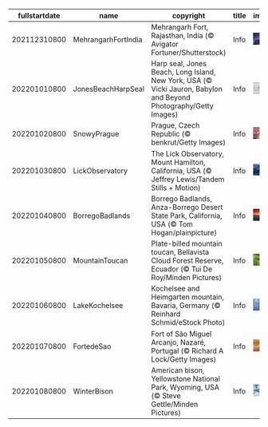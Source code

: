 |fullstartdate|name|copyright|title|image|
|--|--|--|--|--|
202112310800|MehrangarhFortIndia|Mehrangarh Fort, Rajasthan, India (© Avigator Fortuner/Shutterstock)|Info|![](/en-AU/2022/01/202112310800MehrangarhFortIndia.jpg)|
202201010800|JonesBeachHarpSeal|Harp seal, Jones Beach, Long Island, New York, USA (© Vicki Jauron, Babylon and Beyond Photography/Getty Images)|Info|![](/en-AU/2022/01/202201010800JonesBeachHarpSeal.jpg)|
202201020800|SnowyPrague|Prague, Czech Republic (© benkrut/Getty Images)|Info|![](/en-AU/2022/01/202201020800SnowyPrague.jpg)|
202201030800|LickObservatory|The Lick Observatory, Mount Hamilton, California, USA (© Jeffrey Lewis/Tandem Stills + Motion)|Info|![](/en-AU/2022/01/202201030800LickObservatory.jpg)|
202201040800|BorregoBadlands|Borrego Badlands, Anza-Borrego Desert State Park, California, USA (© Tom Hogan/plainpicture)|Info|![](/en-AU/2022/01/202201040800BorregoBadlands.jpg)|
202201050800|MountainToucan|Plate-billed mountain toucan, Bellavista Cloud Forest Reserve, Ecuador (© Tui De Roy/Minden Pictures)|Info|![](/en-AU/2022/01/202201050800MountainToucan.jpg)|
202201060800|LakeKochelsee|Kochelsee and Heimgarten mountain, Bavaria, Germany (© Reinhard Schmid/eStock Photo)|Info|![](/en-AU/2022/01/202201060800LakeKochelsee.jpg)|
202201070800|FortedeSao|Fort of São Miguel Arcanjo, Nazaré, Portugal (© Richard A Lock/Getty Images)|Info|![](/en-AU/2022/01/202201070800FortedeSao.jpg)|
202201080800|WinterBison|American bison, Yellowstone National Park, Wyoming, USA (© Steve Gettle/Minden Pictures)|Info|![](/en-AU/2022/01/202201080800WinterBison.jpg)|
